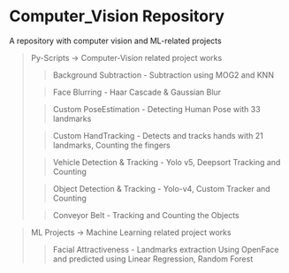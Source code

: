 # Computer_Vision Repository

A repository with computer vision and ML-related projects

> Py-Scripts -> Computer-Vision related project works
>> Background Subtraction - Subtraction using MOG2 and KNN
>
>> Face Blurring - Haar Cascade & Gaussian Blur
>
>> Custom PoseEstimation - Detecting Human Pose with 33 landmarks
>
>> Custom HandTracking - Detects and tracks hands with 21 landmarks, Counting the fingers
>
>> Vehicle Detection & Tracking - Yolo v5, Deepsort Tracking and Counting
>
>> Object Detection & Tracking - Yolo-v4, Custom Tracker and Counting
>
>> Conveyor Belt - Tracking and Counting the Objects


> ML Projects -> Machine Learning related project works
>> Facial Attractiveness - Landmarks extraction Using OpenFace and predicted using Linear Regression, Random Forest
